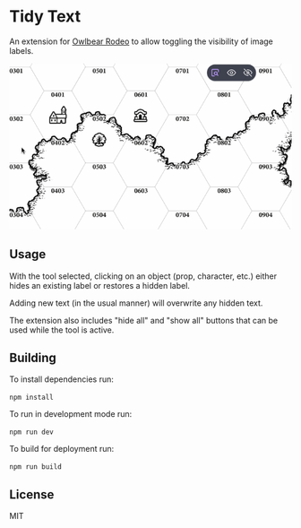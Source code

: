 # Tidy Text

An extension for [Owlbear Rodeo](https://www.owlbear.rodeo/) to allow
toggling the visibility of image labels.

![Interface Demo](./docs/demo.gif)

## Usage

With the tool selected, clicking on an object (prop, character, etc.)
either hides an existing label or restores a hidden label.

Adding new text (in the usual manner) will overwrite any hidden text.

The extension also includes "hide all" and "show all" buttons that can be
used while the tool is active.

## Building

To install dependencies run:

`npm install`

To run in development mode run:

`npm run dev`

To build for deployment run:

`npm run build`

## License

MIT
